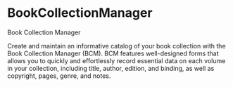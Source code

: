 # BookCollectionManager

Book Collection Manager


Create and maintain an informative catalog of your book collection with the Book Collection Manager (BCM). BCM features well-designed forms that allows you to quickly and effortlessly record essential data on each volume in your collection, including title, author, edition, and binding, as well as copyright, pages, genre, and notes.